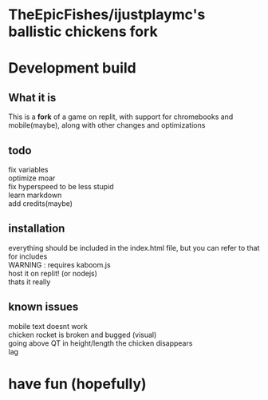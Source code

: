 # TheEpicFishes/ijustplaymc's ballistic chickens fork
# Development build

## What it is
This is a **fork** of a game on replit, with support for chromebooks and mobile(maybe), along with other changes and optimizations
## todo
fix variables<br>
optimize moar<br>
fix hyperspeed to be less stupid<br>
learn markdown<br>
add credits(maybe)<br>
## installation
everything should be included in the index.html file, but you can refer to that for includes<br>
WARNING : requires kaboom.js<br>
host it on replit! (or nodejs)<br>
thats it really<br>
## known issues
mobile text doesnt work<br>
chicken rocket is broken and bugged (visual)<br>
going above QT in height/length the chicken disappears<br>
lag<br>
# have fun (hopefully)
